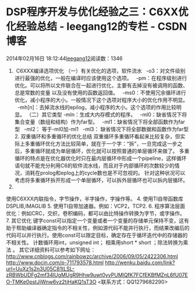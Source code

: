 # DSP程序开发与优化经验之三：C6XX优化经验总结 - leegang12的专栏 - CSDN博客
2014年02月16日 18:12:44[leegang12](https://me.csdn.net/leegang12)阅读数：1346
1.  C6XXX编译选项优化
（一）有关优化的选项，软件流水
  -o3：对文件级别进行最强的优化，一般在编译时应该使用这个选项。
  -pm：在程序级别进行优化。可以将所以文件联合在一起进行优化，主要有去掉没有被调用的函数、总是常数的变量 以及没有使用的函数返回值。
  -ms0：不使用冗余循环进行优化，减小程序的大小。一般情况下这个选项对程序大小的优化作用不明显。
  -mh[n]：去掉流水线的epilog，减小程序的大小。这个选项的作用比较明显。
（二）其它类型 -mln：生成大内存模式的程序。
  -ml0：缺省情况下将集合变量（数组和结构）作为far型。
  -ml1：缺省情况下将全部函数作为far型
  -ml2： 等于-ml0加-ml1
  -ml3： 缺省情况下将全部数据和函数作为far型
2. 双重循环和多重循环的优化总结
双重循环多重循环看起来比较复杂，但实际上多重循环优化方法比较简单，就在于一个字：“拆”，一旦完成这一步之后，多重循环就成为单层循环，优化就可以按照普通的单层循环来做了。
多重循环的特点是在优化器优化时只在最内层循环中形成一个pipeline，这样循环语句就不能充分利用C6的软件流水线，而且对于内部循环的次数较少的情况，消耗在prolog和eplog上的cycle数也是不可忽视的。
针对这种状况可以考虑将多重循环拆开形成一个单层循环，可以拆外层循环也可以拆内层循环。
3.
 使用C6XXX内联指令，字节操作，半字操作，字操作等。
4.
 使用TI自带函数库DSPLIB,IMAGLIB
5.
 使用TI自带加速器。例如：VCP2，TCP2.
6.
 程序算法层面优化：例如CRC，交织，卷积编码，都可以由比特操作转换为字节，或字操作。
7.
 其它优化
键字const可以指定一个变量或者一个变量的存储单元保持不变，这有助于帮助编译器确定指令的不相关性，例如源代码不能并行执行，而结果改编后的代码可以并行执行。使用const可以限定目标，确定存在于循环迭代中的存储器的不相关性。
计数循环用int，unsigned
 int； 相乘用short * short ；除法转换为乘法 。
其它详细资料可以参考如下网址：
http://www.cnblogs.com/rainbowzc/archive/2006/09/05/2422306.html
http://www.docin.com/p-711793578.html
http://wenku.baidu.com/link?url=UuXz1s2n3U05C81tLSL-zRBWbUDFg2mf34lUgMUgR9Hhw9uwt0yvPUMlQfK7FCfEKBfMZnL6fU07EO-TMKe0pstJjWnw6vz2tjHaKQ1sT3O
<联系方式：QQ1279682290>
